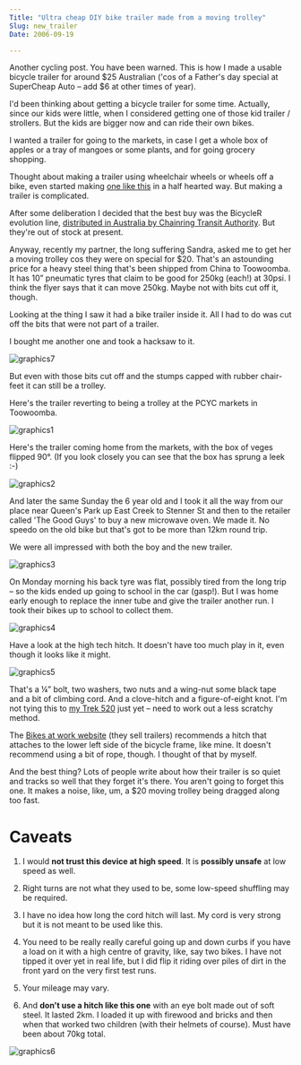 ```yaml
---
Title: "Ultra cheap DIY bike trailer made from a moving trolley"
Slug: new_trailer
Date: 2006-09-19

---
```

<div>

Another cycling post. You have been warned. This is how I made a usable
bicycle trailer for around \$25 Australian ('cos of a Father's day
special at SuperCheap Auto – add \$6 at other times of year).

I'd been thinking about getting a bicycle trailer for some time.
Actually, since our kids were little, when I considered getting one of
those kid trailer / strollers. But the kids are bigger now and can ride
their own bikes.

I wanted a trailer for going to the markets, in case I get a whole box
of apples or a tray of mangoes or some plants, and for going grocery
shopping.

Thought about making a trailer using wheelchair wheels or wheels off a
bike, even started making [one like
this](http://www.motherearthnews.com/printable/1981_July_August/Dime_on_the_Dollar_Bicycle_Trailer)
in a half hearted way. But making a trailer is complicated.

After some deliberation I decided that the best buy was the BicycleR
evolution line, [distributed in Australia by Chainring Transit
Authority](http://chainringtransitauthority.com/store/shopper/shopper.shtml).
But they're out of stock at present.

Anyway, recently my partner, the long suffering Sandra, asked me to get
her a moving trolley cos they were on special for \$20. That's an
astounding price for a heavy steel thing that's been shipped from China
to Toowoomba. It has 10” pneumatic tyres that claim to be good for 250kg
(each!) at 30psi. I think the flyer says that it can move 250kg. Maybe
not with bits cut off it, though.

Looking at the thing I saw it had a bike trailer inside it. All I had to
do was cut off the bits that were not part of a trailer.

I bought me another one and took a hacksaw to it.

<span
id="graphics7"></span>![graphics7](/blog/2006/09/19/new_trailer/1.jpg)

But even with those bits cut off and the stumps capped with rubber
chair-feet it can still be a trolley.

Here's the trailer reverting to being a trolley at the PCYC markets in
Toowoomba.

<span
id="graphics1"></span>![graphics1](/blog/2006/09/19/new_trailer/2.jpg)

Here's the trailer coming home from the markets, with the box of veges
flipped 90<span class="T1">°</span>. (If you look closely you can see
that the box has sprung a leek :-)

<span
id="graphics2"></span>![graphics2](/blog/2006/09/19/new_trailer/3.jpg)

And later the same Sunday the 6 year old and I took it all the way from
our place near Queen's Park up East Creek to Stenner St and then to the
retailer called 'The Good Guys' to buy a new microwave oven. We made it.
No speedo on the old bike but that's got to be more than 12km round
trip.

We were all impressed with both the boy and the new trailer.

<span
id="graphics3"></span>![graphics3](/blog/2006/09/19/new_trailer/4.jpg)

On Monday morning his back tyre was flat, possibly tired from the long
trip – so the kids ended up going to school in the car (gasp!). But I
was home early enough to replace the inner tube and give the trailer
another run. I took their bikes up to school to collect them.

<span
id="graphics4"></span>![graphics4](/blog/2006/09/19/new_trailer/5.jpg)

Have a look at the high tech hitch. It doesn't have too much play in it,
even though it looks like it might.

<span
id="graphics5"></span>![graphics5](/blog/2006/09/19/new_trailer/6.jpg)

That's a ¼” bolt, two washers, two nuts and a wing-nut some black tape
and a bit of climbing cord. And a clove-hitch and a figure-of-eight
knot. I'm not tying this to [my Trek
520](http://ptsefton.com/blog/2006/08/10/520_at_2000km) just yet – need
to work out a less scratchy method.

The [Bikes at work
website](http://www.bikesatwork.com/hauling-cargo-by-bike/bicycle-trailer-guide-2.html)
(they sell trailers) recommends a hitch that attaches to the lower left
side of the bicycle frame, like mine. It doesn't recommend using a bit
of rope, though. I thought of that by myself.

And the best thing? Lots of people write about how their trailer is so
quiet and tracks so well that they forget it's there. You aren't going
to forget this one. It makes a noise, like, um, a \$20 moving trolley
being dragged along too fast.

# <span id="id869429"></span>Caveats

1.  I would **not trust this device at high speed**. It is **possibly
    unsafe** at low speed as well.

2.  Right turns are not what they used to be, some low-speed shuffling
    may be required.

3.  I have no idea how long the cord hitch will last. My cord is very
    strong but it is not meant to be used like this.

4.  You need to be really really careful going up and down curbs if you
    have a load on it with a high centre of gravity, like, say two
    bikes. I have not tipped it over yet in real life, but I did flip it
    riding over piles of dirt in the front yard on the very first test
    runs.

5.  Your mileage may vary.

6.  And **don't use a hitch like this one** with an eye bolt made out of
    soft steel. It lasted 2km. I loaded it up with firewood and bricks
    and then when that worked two children (with their helmets of
    course). Must have been about 70kg total.

<span
id="graphics6"></span>![graphics6](/blog/2006/09/19/new_trailer/7.jpg)

</div>
